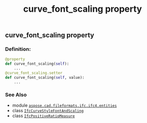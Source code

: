 ﻿---
title: curve_font_scaling property
second_title: Aspose.CAD for Python via .NET API References
description: 
type: docs
weight: 50
url: /python-net/aspose.cad.fileformats.ifc.ifc4.entities/ifccurvestylefontandscaling/curve_font_scaling/
is_root: false
---

## curve_font_scaling property

### Definition:
```python
@property
def curve_font_scaling(self):
    ...
@curve_font_scaling.setter
def curve_font_scaling(self, value):
    ...
```

### See Also
* module [`aspose.cad.fileformats.ifc.ifc4.entities`](../../)
* class [`IfcCurveStyleFontAndScaling`](/cad/python-net/aspose.cad.fileformats.ifc.ifc4.entities/ifccurvestylefontandscaling)
* class [`IfcPositiveRatioMeasure`](/cad/python-net/aspose.cad.fileformats.ifc.ifc4.types/ifcpositiveratiomeasure)
